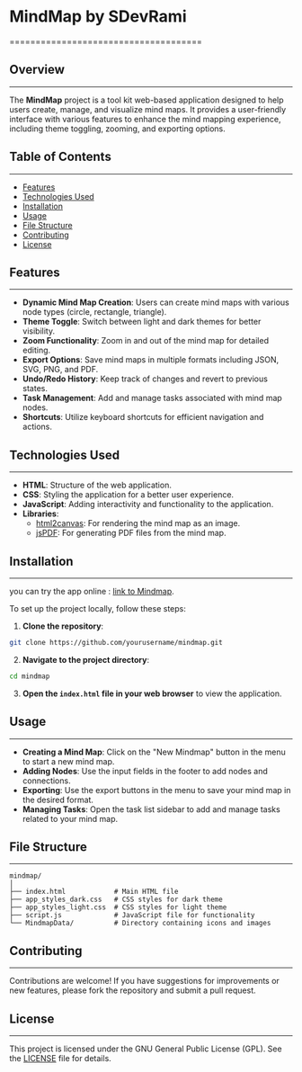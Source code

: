 # MindMap by SDevRami
=====================================

## Overview
------------

The **MindMap** project is a tool kit web-based application designed to help users create, manage, and visualize mind maps. It provides a user-friendly interface with various features to enhance the mind mapping experience, including theme toggling, zooming, and exporting options.

## Table of Contents
-----------------

* [Features](#features)
* [Technologies Used](#technologies-used)
* [Installation](#installation)
* [Usage](#usage)
* [File Structure](#file-structure)
* [Contributing](#contributing)
* [License](#license)

## Features
------------

* **Dynamic Mind Map Creation**: Users can create mind maps with various node types (circle, rectangle, triangle).
* **Theme Toggle**: Switch between light and dark themes for better visibility.
* **Zoom Functionality**: Zoom in and out of the mind map for detailed editing.
* **Export Options**: Save mind maps in multiple formats including JSON, SVG, PNG, and PDF.
* **Undo/Redo History**: Keep track of changes and revert to previous states.
* **Task Management**: Add and manage tasks associated with mind map nodes.
* **Shortcuts**: Utilize keyboard shortcuts for efficient navigation and actions.

## Technologies Used
--------------------

* **HTML**: Structure of the web application.
* **CSS**: Styling the application for a better user experience.
* **JavaScript**: Adding interactivity and functionality to the application.
* **Libraries**:
	+ [html2canvas](https://html2canvas.hertzen.com/): For rendering the mind map as an image.
	+ [jsPDF](https://github.com/parallax/jsPDF): For generating PDF files from the mind map.

## Installation
------------

you can try the app online :
[link to Mindmap](https://sdevrami.github.io/Mindmap/).

To set up the project locally, follow these steps:

1. **Clone the repository**:
```bash
git clone https://github.com/yourusername/mindmap.git
```
2. **Navigate to the project directory**:
```bash
cd mindmap
```
3. **Open the `index.html` file in your web browser** to view the application.

## Usage
-----

* **Creating a Mind Map**: Click on the "New Mindmap" button in the menu to start a new mind map.
* **Adding Nodes**: Use the input fields in the footer to add nodes and connections.
* **Exporting**: Use the export buttons in the menu to save your mind map in the desired format.
* **Managing Tasks**: Open the task list sidebar to add and manage tasks related to your mind map.

## File Structure
----------------

```
mindmap/
│
├── index.html            # Main HTML file
├── app_styles_dark.css   # CSS styles for dark theme
├── app_styles_light.css  # CSS styles for light theme
├── script.js             # JavaScript file for functionality
└── MindmapData/          # Directory containing icons and images
```

## Contributing
------------

Contributions are welcome! If you have suggestions for improvements or new features, please fork the repository and submit a pull request.

## License
-------

This project is licensed under the GNU General Public License (GPL). See the [LICENSE](LICENSE) file for details.

